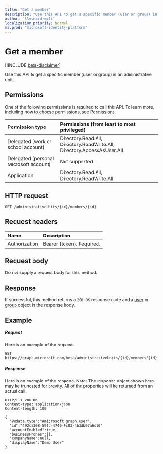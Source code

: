 ```yaml
---
title: "Get a member"
description: "Use this API to get a specific member (user or group) in an administrative unit."
author: "lleonard-msft"
localization_priority: Normal
ms.prod: "microsoft-identity-platform"
---
```


# Get a member

[!INCLUDE [beta-disclaimer](../../includes/beta-disclaimer.md)]

Use this API to get a specific member (user or group) in an administrative unit.

## Permissions
One of the following permissions is required to call this API. To learn more, including how to choose permissions, see [Permissions](/graph/permissions-reference).


|Permission type      | Permissions (from least to most privileged)              |
|:--------------------|:---------------------------------------------------------|
|Delegated (work or school account) | Directory.Read.All, Directory.ReadWrite.All, Directory.AccessAsUser.All    |
|Delegated (personal Microsoft account) | Not supported.    |
|Application | Directory.Read.All, Directory.ReadWrite.All |

## HTTP request

```http
GET /administrativeUnits/{id}/members/{id}
```
## Request headers
| Name      |Description|
|:----------|:----------|
| Authorization  | Bearer {token}. Required. |

## Request body
Do not supply a request body for this method.

## Response

If successful, this method returns a `200 OK` response code and a [user](../resources/user.md) or [group](../resources/group.md) object in the response body.

## Example
##### Request
Here is an example of the request.

```http
GET https://graph.microsoft.com/beta/administrativeUnits/{id}/members/{id}
```

##### Response
Here is an example of the respone. Note: The response object shown here may be truncated for brevity. All of the properties will be returned from an actual call.

```http
HTTP/1.1 200 OK
Content-type: application/json
Content-length: 100

{
  "@odata.type":"#microsoft.graph.user",
  "id":"492c5308-59fd-4740-9c83-4b3db07a6d70"
  "accountEnabled":true,
  "businessPhones":[],
  "companyName":null,
  "displayName":"Demo User"
}
```
